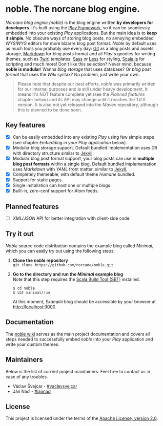 # noble. The norcane blog engine.
*Norcane blog engine (noble)* is the blog engine written **by developers for developers**. It's
built using the [Play Framework](https://www.playframework.com), so it can be seamlessly embedded
into your existing *Play* applications. But the main idea is to **keep it simple**. No obscure ways
of storing blog posts, no annoying embedded *WYSIWYG* editors for more bizarre blog post format.
*Noble* by default uses as much tools you probably use every day: [Git](https://git-scm.com) as a
blog posts and assets storage, [Markdown](http://daringfireball.net/projects/markdown/) for blog
posts format and all *Play*'s goodies for writing themes, such as
[Twirl](https://www.playframework.com/documentation/2.5.x/ScalaTemplates) templates,
[Sass](http://sass-lang.com) or [Less](http://lesscss.org) for styling,
[Scala.js](https://www.scala-js.org) for scripting and much more! Don't like this selection? Never
mind, because **noble is modular**! Wanna *blog storage* that uses database? Or *blog post format*
that uses the *Wiki* syntax? No problem, just write your own.

> Please note that despite our best efforts, *noble* was primarily written for our internal purposes
and is still under heavy development. It means it's NOT feature complete yet (see the
*Planned features* chapter below) and its API may change until it reaches the *1.0.0* version. It is
also not yet released into the *Maven* repository, although this is planned to be done soon.

## Key features
- [x] Can be easily embedded into any existing *Play* using few simple steps (see chapter
  *Embedding in your Play application* below).
- [x] Modular blog storage support. Default bundled implementation uses *Git* with directory
  structure similar to [Jekyll](https://jekyllrb.com).
- [x] Modular blog post format support, your blog posts can use in **multiple blog post formats**
  within a single blog. Default bundled implementation uses *Markdown* with *YAML*
  front matter, similar to [Jekyll](https://jekyllrb.com).
- [x] Completely themeable, with default theme *Humane* bundled.
- [x] Support for static pages.
- [x] Single installation can host one or multiple blogs.
- [x] Built-in, zero-conf support for *Atom* feeds.

## Planned features
- [ ] *XML*/*JSON* API for better integration with client-side code.

## Try it out
*Noble* source code distribution contains the example blog called *Minimal*, which you can easily
try out using the following steps:

1. **Clone the *noble* repository**  
   `git clone https://github.com/norcane/noble.git`
2. **Go to the directory and run the *Minimal* example blog**  
   Note that this step requires the [Scala Build Tool (SBT)](http://www.scala-sbt.org) installed.

   ```
   $ cd noble
   $ sbt minimal/run
   ```

   At this moment, *Example* blog should be accessible by your browser at
   [http://localhost:9000](http://localhost:9000).

## Documentation
The [noble wiki](https://github.com/norcane/noble/wiki) serves as the main project documentation and
covers all steps needed to successfully embed *noble* into your *Play* application and write your
custom themes.

## Maintainers
Below is the list of current project maintainers. Feel free to contact us in case of any troubles.

* Václav Švejcar - [#vaclavsvejcar](https://github.com/vaclavsvejcar)
* Ján Naď - [#jannad](https://github.com/jannad)

## License
This project is licensed under the terms of the
[Apache License, version 2.0](https://www.apache.org/licenses/LICENSE-2.0).